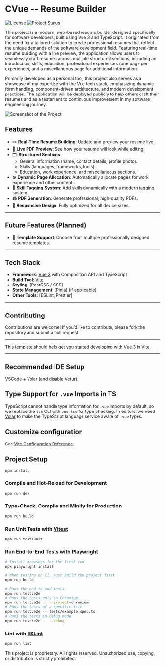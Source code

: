 # CVue -- Resume Builder

![License](https://img.shields.io/github/license/WesleySmits/resume-builder)
![Project Status](https://img.shields.io/badge/status-active-brightgreen)

This project is a modern, web-based resume builder designed specifically for software developers, built using Vue 3 and TypeScript. It originated from the need for a tailored solution to create professional resumes that reflect the unique demands of the software development field. Featuring real-time resume building with a live preview, the application allows users to seamlessly craft resumes across multiple structured sections, including an introduction, skills, education, professional experiences (one page per experience), and a miscellaneous page for additional information.

Primarily developed as a personal tool, this project also serves as a showcase of my expertise with the Vue tech stack, emphasizing dynamic form handling, component-driven architecture, and modern development practices. The application will be deployed publicly to help others craft their resumes and as a testament to continuous improvement in my software engineering journey.

![Screenshot of the Project](./screenshot.png)

## Features

- ✏️ **Real-Time Resume Building**: Update and preview your resume live.
- 👀 **Live PDF Preview**: See how your resume will look while editing.
- 🗂️ **Structured Sections**:
  - General information (name, contact details, profile photo).
  - Skills (languages, frameworks, tools).
  - Education, work experience, and miscellaneous sections.
- ⚙️ **Dynamic Page Allocation**: Automatically allocate pages for work experience and other content.
- 🔖 **Skill Tagging System**: Add skills dynamically with a modern tagging system.
- 🖨️ **PDF Generation**: Generate professional, high-quality PDFs.
- 📱 **Responsive Design**: Fully optimized for all device sizes.

---

## Future Features (Planned)

- 🎨 **Template Support**: Choose from multiple professionally designed resume templates.

---

## **Tech Stack**

- **Framework**: [Vue 3](https://vuejs.org/) with Composition API and TypeScript
- **Build Tool**: [Vite](https://vitejs.dev/)
- **Styling**: [PostCSS / CSS]
- **State Management**: [Pinia] (if applicable)
- **Other Tools**: [ESLint, Prettier]

---

## **Contributing**

Contributions are welcome! If you’d like to contribute, please fork the repository and submit a pull request.

----

This template should help get you started developing with Vue 3 in Vite.

---

## Recommended IDE Setup

[VSCode](https://code.visualstudio.com/) + [Volar](https://marketplace.visualstudio.com/items?itemName=Vue.volar) (and disable Vetur).

## Type Support for `.vue` Imports in TS

TypeScript cannot handle type information for `.vue` imports by default, so we replace the `tsc` CLI with `vue-tsc` for type checking. In editors, we need [Volar](https://marketplace.visualstudio.com/items?itemName=Vue.volar) to make the TypeScript language service aware of `.vue` types.

## Customize configuration

See [Vite Configuration Reference](https://vite.dev/config/).

## Project Setup

```sh
npm install
```

### Compile and Hot-Reload for Development

```sh
npm run dev
```

### Type-Check, Compile and Minify for Production

```sh
npm run build
```

### Run Unit Tests with [Vitest](https://vitest.dev/)

```sh
npm run test:unit
```

### Run End-to-End Tests with [Playwright](https://playwright.dev)

```sh
# Install browsers for the first run
npx playwright install

# When testing on CI, must build the project first
npm run build

# Runs the end-to-end tests
npm run test:e2e
# Runs the tests only on Chromium
npm run test:e2e -- --project=chromium
# Runs the tests of a specific file
npm run test:e2e -- tests/example.spec.ts
# Runs the tests in debug mode
npm run test:e2e -- --debug
```

### Lint with [ESLint](https://eslint.org/)

```sh
npm run lint
```

This project is proprietary. All rights reserved. Unauthorized use, copying, or distribution is strictly prohibited.
